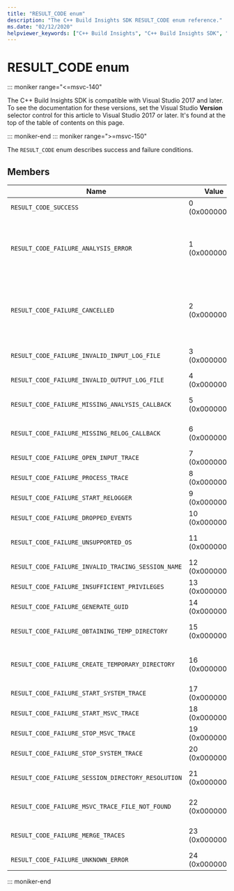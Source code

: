 ```yaml
---
title: "RESULT_CODE enum"
description: "The C++ Build Insights SDK RESULT_CODE enum reference."
ms.date: "02/12/2020"
helpviewer_keywords: ["C++ Build Insights", "C++ Build Insights SDK", "RESULT_CODE", "throughput analysis", "build time analysis", "vcperf.exe"]
---
```

# RESULT_CODE enum

::: moniker range="<=msvc-140"

The C++ Build Insights SDK is compatible with Visual Studio 2017 and later. To see the documentation for these versions, set the Visual Studio **Version** selector control for this article to Visual Studio 2017 or later. It's found at the top of the table of contents on this page.

::: moniker-end
::: moniker range=">=msvc-150"

The `RESULT_CODE` enum describes success and failure conditions.

## Members

| Name | Value | Description |
|--|--|--|
| `RESULT_CODE_SUCCESS` | 0 (0x00000000) | The operation was successful. |
| `RESULT_CODE_FAILURE_ANALYSIS_ERROR` | 1 (0x00000001) | One of your callback functions in [ANALYSIS_DESCRIPTOR](analysis-descriptor-struct.md) or [RELOG_DESCRIPTOR](relog-descriptor-struct.md) returned the `CALLBACK_CODE_ANALYSIS_FAILURE` value. This value is a member of the [CALLBACK_CODE](callback-code-enum.md) enum. |
| `RESULT_CODE_FAILURE_CANCELLED` | 2 (0x00000002) | One of your callback functions in [ANALYSIS_DESCRIPTOR](analysis-descriptor-struct.md) or [RELOG_DESCRIPTOR](relog-descriptor-struct.md) returned the `CALLBACK_CODE_ANALYSIS_CANCEL` value. This value is a member of the [CALLBACK_CODE](callback-code-enum.md) enum. |
| `RESULT_CODE_FAILURE_INVALID_INPUT_LOG_FILE` | 3 (0x00000003) | The input Event Tracing for Windows (ETW) trace specified is invalid. |
| `RESULT_CODE_FAILURE_INVALID_OUTPUT_LOG_FILE` | 4 (0x00000004) | The output ETW trace specified is invalid. |
| `RESULT_CODE_FAILURE_MISSING_ANALYSIS_CALLBACK` | 5 (0x00000005) | The [ANALYSIS_CALLBACKS](analysis-callbacks-struct.md) structure was not initialized correctly. |
| `RESULT_CODE_FAILURE_MISSING_RELOG_CALLBACK` | 6 (0x00000006) | The [RELOG_CALLBACKS](relog-callbacks-struct.md) structure was not initialized correctly. |
| `RESULT_CODE_FAILURE_OPEN_INPUT_TRACE` | 7 (0x00000007) | Failed to open the input ETW trace. |
| `RESULT_CODE_FAILURE_PROCESS_TRACE` | 8 (0x00000008) | An error occurred while processing the input ETW trace. |
| `RESULT_CODE_FAILURE_START_RELOGGER` | 9 (0x00000009) | An error occurred when trying to start the relogging session. |
| `RESULT_CODE_FAILURE_DROPPED_EVENTS` | 10 (0x0000000A) | The input ETW trace is missing important events. |
| `RESULT_CODE_FAILURE_UNSUPPORTED_OS` | 11 (0x0000000B) | You are using C++ Build Insights on an unsupported version of Windows. |
| `RESULT_CODE_FAILURE_INVALID_TRACING_SESSION_NAME` | 12 (0x0000000C) | The provided session name is invalid. |
| `RESULT_CODE_FAILURE_INSUFFICIENT_PRIVILEGES` | 13 (0x0000000D) | This operation requires administrator privileges. |
| `RESULT_CODE_FAILURE_GENERATE_GUID` | 14 (0x0000000E) | An error occurred while generating a GUID. |
| `RESULT_CODE_FAILURE_OBTAINING_TEMP_DIRECTORY` | 15 (0x0000000F) | An error occurred while trying to determine the temporary directory path. |
| `RESULT_CODE_FAILURE_CREATE_TEMPORARY_DIRECTORY` | 16 (0x00000010) | An error occurred while trying to create a temporary directory for the tracing session being started. |
| `RESULT_CODE_FAILURE_START_SYSTEM_TRACE` | 17 (0x00000011) | An error occurred when trying to start the system trace. |
| `RESULT_CODE_FAILURE_START_MSVC_TRACE` | 18 (0x00000012) | An error occurred when trying to start the MSVC trace. |
| `RESULT_CODE_FAILURE_STOP_MSVC_TRACE` | 19 (0x00000013) | An error occurred when trying to stop the MSVC trace. |
| `RESULT_CODE_FAILURE_STOP_SYSTEM_TRACE` | 20 (0x00000014) | An error occurred when trying to start the system trace. |
| `RESULT_CODE_FAILURE_SESSION_DIRECTORY_RESOLUTION` | 21 (0x00000015) | A trace was stopped but the tracing session's temporary directory cannot be found. |
| `RESULT_CODE_FAILURE_MSVC_TRACE_FILE_NOT_FOUND` | 22 (0x00000016) | The trace file for the MSVC trace being stopped cannot be found. |
| `RESULT_CODE_FAILURE_MERGE_TRACES` | 23 (0x00000017) | An error occurred when merging traces using Kernel Trace Control. |
| `RESULT_CODE_FAILURE_UNKNOWN_ERROR` | 24 (0x00000018) | An unknown error occurred. |

::: moniker-end
